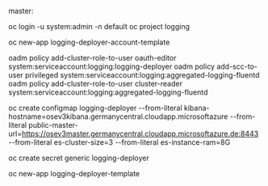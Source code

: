 master:

oc login -u system:admin -n default
oc project logging

oc new-app logging-deployer-account-template

oadm policy add-cluster-role-to-user oauth-editor system:serviceaccount:logging:logging-deployer
oadm policy add-scc-to-user privileged system:serviceaccount:logging:aggregated-logging-fluentd
oadm policy add-cluster-role-to-user cluster-reader system:serviceaccount:logging:aggregated-logging-fluentd

oc create configmap logging-deployer --from-literal kibana-hostname=osev3kibana.germanycentral.cloudapp.microsoftazure --from-literal public-master-url=https://osev3master.germanycentral.cloudapp.microsoftazure.de:8443 --from-literal es-cluster-size=3 --from-literal es-instance-ram=8G

oc create secret generic logging-deployer

oc new-app logging-deployer-template

